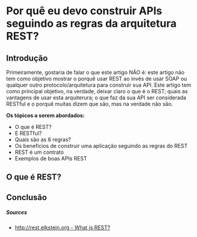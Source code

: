 # Por quê eu devo construir APIs seguindo as regras da arquitetura REST?

## Introdução
Primeiramente, gostaria de falar o que este artigo NÃO é: este artigo não tem 
como objetivo mostrar o porquê usar REST ao invés de usar SOAP ou qualquer
outro protocolo/arquitetura para construir sua API. 
Este artigo tem como principal objetivo, na verdade, deixar claro o que é o 
REST; quais as vantagens de usar esta arquiterura; o que faz da sua API ser 
considerada RESTful e o porquê muitas dizem que são, mas na verdade não são. 

**Os tópicos a serem abordados:**
- O que é REST?
- E RESTful?
- Quais são as 6 regras?
- Os benefícios de construir uma aplicação seguindo as regras do REST
- REST é um contrato
- Exemplos de boas APIs REST

## O que é REST?


## Conclusão

##### Sources
- [http://rest.elkstein.org - What is REST?](http://rest.elkstein.org/)